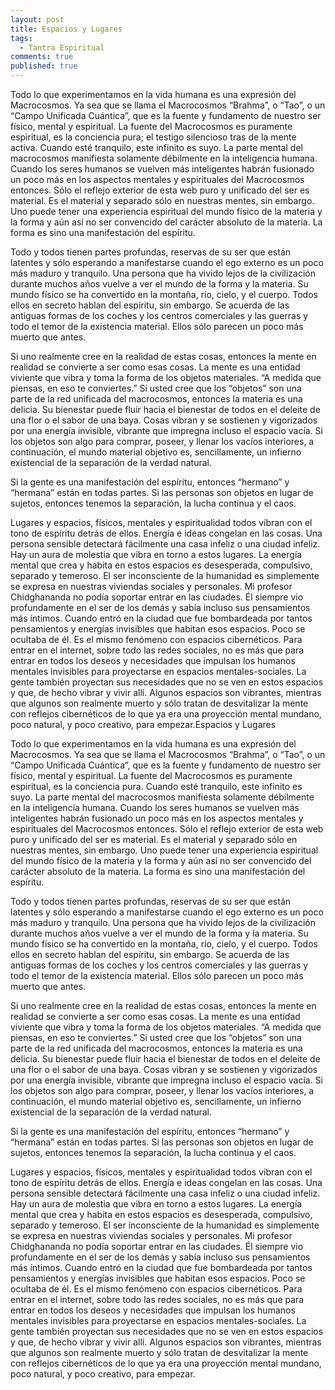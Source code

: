 ```yaml
---
layout: post
title: Espacios y Lugares
tags: 
  - Tantra Espiritual
comments: true
published: true
---
```



Todo lo que experimentamos en la vida humana es una expresión del Macrocosmos. Ya sea que se llama el Macrocosmos “Brahma”, o “Tao”, o un “Campo Unificada Cuántica”, que es la fuente y fundamento de nuestro ser físico, mental y espiritual. La fuente del Macrocosmos es puramente espiritual, es la conciencia pura; el testigo silencioso tras de la mente activa. Cuando esté tranquilo, este infinito es suyo. La parte mental del macrocosmos manifiesta solamente débilmente en la inteligencia humana. Cuando los seres humanos se vuelven más inteligentes habrán fusionado un poco más en los aspectos mentales y espirituales del Macrocosmos entonces. Sólo el reflejo exterior de esta web puro y unificado del ser es material. Es el material y separado sólo en nuestras mentes, sin embargo. Uno puede tener una experiencia espiritual del mundo físico de la materia y la forma y aún así no ser convencido del carácter absoluto de la materia. La forma es sino una manifestación del espíritu.

Todo y todos tienen partes profundas, reservas de su ser que están latentes y sólo esperando a manifestarse cuando el ego externo es un poco más maduro y tranquilo. Una persona que ha vivido lejos de la civilización durante muchos años vuelve a ver el mundo de la forma y la materia. Su mundo físico se ha convertido en la montaña, río, cielo, y el cuerpo. Todos ellos en secreto hablan del espíritu, sin embargo. Se acuerda de las antiguas formas de los coches y los centros comerciales y las guerras y todo el temor de la existencia material. Ellos sólo parecen un poco más muerto que antes.

Si uno realmente cree en la realidad de estas cosas, entonces la mente en realidad se convierte a ser como esas cosas. La mente es una entidad viviente que vibra y toma la forma de los objetos materiales. “A medida que piensas, en eso te conviertes.” Si usted cree que los “objetos” son una parte de la red unificada del macrocosmos, entonces la materia es una delicia. Su bienestar puede fluir hacia el bienestar de todos en el deleite de una flor o el sabor de una baya. Cosas vibran y se sostienen y vigorizados por una energía invisible, vibrante que impregna incluso el espacio vacía. Si los objetos son algo para comprar, poseer, y llenar los vacíos interiores, a continuación, el mundo material objetivo es, sencillamente, un infierno existencial de la separación de la verdad natural.

Si la gente es una manifestación del espíritu, entonces “hermano” y “hermana” están en todas partes. Si las personas son objetos en lugar de sujetos, entonces tenemos la separación, la lucha continua y el caos.

Lugares y espacios, físicos, mentales y espiritualidad todos vibran con el tono de espíritu detrás de ellos. Energía e ideas congelan en las cosas. Una persona sensible detectará fácilmente una casa infeliz o una ciudad infeliz. Hay un aura de molestia que vibra en torno a estos lugares. La energía mental que crea y habita en estos espacios es desesperada, compulsivo, separado y temeroso. El ser inconsciente de la humanidad es simplemente se expresa en nuestras viviendas sociales y personales. Mi profesor Chidghananda no podía soportar entrar en las ciudades. Él siempre vio profundamente en el ser de los demás y sabía incluso sus pensamientos más íntimos. Cuando entró en la ciudad que fue bombardeada por tantos pensamientos y energías invisibles que habitan esos espacios. Poco se ocultaba de él. Es el mismo fenómeno con espacios cibernéticos. Para entrar en el internet, sobre todo las redes sociales, no es más que para entrar en todos los deseos y necesidades que impulsan los humanos mentales invisibles para proyectarse en espacios mentales-sociales. La gente también proyectan sus necesidades que no se ven en estos espacios y que, de hecho vibrar y vivir allí. Algunos espacios son vibrantes, mientras que algunos son realmente muerto y sólo tratan de desvitalizar la mente con reflejos cibernéticos de lo que ya era una proyección mental mundano, poco natural, y poco creativo, para empezar.Espacios y Lugares

Todo lo que experimentamos en la vida humana es una expresión del Macrocosmos. Ya sea que se llama el Macrocosmos “Brahma”, o “Tao”, o un “Campo Unificada Cuántica”, que es la fuente y fundamento de nuestro ser físico, mental y espiritual. La fuente del Macrocosmos es puramente espiritual, es la conciencia pura. Cuando esté tranquilo, este infinito es suyo. La parte mental del macrocosmos manifiesta solamente débilmente en la inteligencia humana. Cuando los seres humanos se vuelven más inteligentes habrán fusionado un poco más en los aspectos mentales y espirituales del Macrocosmos entonces. Sólo el reflejo exterior de esta web puro y unificado del ser es material. Es el material y separado sólo en nuestras mentes, sin embargo. Uno puede tener una experiencia espiritual del mundo físico de la materia y la forma y aún así no ser convencido del carácter absoluto de la materia. La forma es sino una manifestación del espíritu.

Todo y todos tienen partes profundas, reservas de su ser que están latentes y sólo esperando a manifestarse cuando el ego externo es un poco más maduro y tranquilo. Una persona que ha vivido lejos de la civilización durante muchos años vuelve a ver el mundo de la forma y la materia. Su mundo físico se ha convertido en la montaña, río, cielo, y el cuerpo. Todos ellos en secreto hablan del espíritu, sin embargo. Se acuerda de las antiguas formas de los coches y los centros comerciales y las guerras y todo el temor de la existencia material. Ellos sólo parecen un poco más muerto que antes.

Si uno realmente cree en la realidad de estas cosas, entonces la mente en realidad se convierte a ser como esas cosas. La mente es una entidad viviente que vibra y toma la forma de los objetos materiales. “A medida que piensas, en eso te conviertes.” Si usted cree que los “objetos” son una parte de la red unificada del macrocosmos, entonces la materia es una delicia. Su bienestar puede fluir hacia el bienestar de todos en el deleite de una flor o el sabor de una baya. Cosas vibran y se sostienen y vigorizados por una energía invisible, vibrante que impregna incluso el espacio vacía. Si los objetos son algo para comprar, poseer, y llenar los vacíos interiores, a continuación, el mundo material objetivo es, sencillamente, un infierno existencial de la separación de la verdad natural.

Si la gente es una manifestación del espíritu, entonces “hermano” y “hermana” están en todas partes. Si las personas son objetos en lugar de sujetos, entonces tenemos la separación, la lucha continua y el caos.

Lugares y espacios, físicos, mentales y espiritualidad todos vibran con el tono de espíritu detrás de ellos. Energía e ideas congelan en las cosas. Una persona sensible detectará fácilmente una casa infeliz o una ciudad infeliz. Hay un aura de molestia que vibra en torno a estos lugares. La energía mental que crea y habita en estos espacios es desesperada, compulsivo, separado y temeroso. El ser inconsciente de la humanidad es simplemente se expresa en nuestras viviendas sociales y personales. Mi profesor Chidghananda no podía soportar entrar en las ciudades. Él siempre vio profundamente en el ser de los demás y sabía incluso sus pensamientos más íntimos. Cuando entró en la ciudad que fue bombardeada por tantos pensamientos y energías invisibles que habitan esos espacios. Poco se ocultaba de él. Es el mismo fenómeno con espacios cibernéticos. Para entrar en el internet, sobre todo las redes sociales, no es más que para entrar en todos los deseos y necesidades que impulsan los humanos mentales invisibles para proyectarse en espacios mentales-sociales. La gente también proyectan sus necesidades que no se ven en estos espacios y que, de hecho vibrar y vivir allí. Algunos espacios son vibrantes, mientras que algunos son realmente muerto y sólo tratan de desvitalizar la mente con reflejos cibernéticos de lo que ya era una proyección mental mundano, poco natural, y poco creativo, para empezar.
